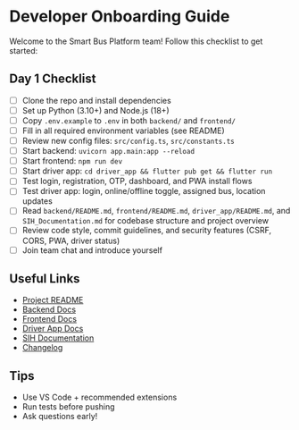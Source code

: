# Developer Onboarding Guide

Welcome to the Smart Bus Platform team! Follow this checklist to get started:

## Day 1 Checklist
- [ ] Clone the repo and install dependencies
- [ ] Set up Python (3.10+) and Node.js (18+)
- [ ] Copy `.env.example` to `.env` in both `backend/` and `frontend/`
- [ ] Fill in all required environment variables (see README)
- [ ] Review new config files: `src/config.ts`, `src/constants.ts`
- [ ] Start backend: `uvicorn app.main:app --reload`
- [ ] Start frontend: `npm run dev`
- [ ] Start driver app: `cd driver_app && flutter pub get && flutter run`
- [ ] Test login, registration, OTP, dashboard, and PWA install flows
- [ ] Test driver app: login, online/offline toggle, assigned bus, location updates
- [ ] Read `backend/README.md`, `frontend/README.md`, `driver_app/README.md`, and `SIH_Documentation.md` for codebase structure and project overview
- [ ] Review code style, commit guidelines, and security features (CSRF, CORS, PWA, driver status)
- [ ] Join team chat and introduce yourself

## Useful Links
- [Project README](./README.md)
- [Backend Docs](./backend/README.md)
- [Frontend Docs](./frontend/README.md)
- [Driver App Docs](./driver_app/README.md)
- [SIH Documentation](./SIH_Documentation.md)
- [Changelog](./CHANGELOG.md)

## Tips
- Use VS Code + recommended extensions
- Run tests before pushing
- Ask questions early!
